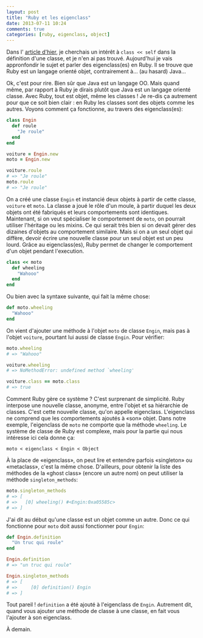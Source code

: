 ```yaml
---
layout: post
title: "Ruby et les eigenclass"
date: 2013-07-11 10:24
comments: true
categories: [ruby, eigenclass, object]
---
```

Dans l'
[article d'hier](http://lkdjiin.github.io/blog/2013/07/10/quel-est-linteret-de-cette-syntaxe/),
je cherchais un intérêt à `class << self` dans la
définition d'une classe, et je n'en ai pas trouvé.
Aujourd'hui je vais appronfondir le sujet et parler des eigenclass(es) en Ruby.
Il se trouve que Ruby est un langage orienté objet, contrairement à…
(au hasard) Java…

<!-- more -->

Ok, c'est pour rire. Bien sûr que Java est un langage OO. Mais quand même,
par rapport à Ruby je dirais plutôt que Java est un langage orienté classe.
Avec Ruby, tout est objet, même les classes ! Je re-dis ça autrement
pour que ce soit
bien clair : en Ruby les classes sont des objets comme les autres.
Voyons comment ça fonctionne, au travers des eigenclass(es):

``` ruby
class Engin
  def roule
    "Je roule"
  end
end

voiture = Engin.new
moto = Engin.new

voiture.roule
# => "Je roule"
moto.roule
# => "Je roule"
```

On a créé une classe `Engin` et instancié deux objets à partir de cette
classe, `voiture` et `moto`. La classe a joué le rôle d'un moule, à partir
duquel les deux objets ont été fabriqués et leurs comportements sont
identiques. Maintenant, si on veut spécialiser le comportement de `moto`,
on pourrait utiliser l'héritage ou les mixins. Ce qui serait très bien si
on devait gérer des dizaines d'objets au comportement similaire. Mais si on
a un seul objet qui diffère, devoir écrire une nouvelle classe pour un seul
objet est un peu lourd. Grâce au eigenclass(es), Ruby permet de changer le
comportement d'un objet pendant l'execution.

``` ruby
class << moto
  def wheeling
    "Wahooo"
  end
end
```

Ou bien avec la syntaxe suivante, qui fait la même chose:

``` ruby
def moto.wheeling
  "Wahooo"
end
```

On vient d'ajouter une méthode à l'objet `moto` de classe `Engin`, mais pas
à l'objet `voiture`, pourtant lui aussi de classe `Engin`. Pour vérifier:


``` ruby
moto.wheeling
# => "Wahooo"

voiture.wheeling
# => NoMethodError: undefined method `wheeling'

voiture.class == moto.class
# => true
```

Comment Ruby gère ce système ? C'est surprenant de simplicité. Ruby interpose
une nouvelle classe, anonyme, entre l'objet et sa hiérarchie de classes. C'est
cette nouvelle classe, qu'on appelle eigenclass.
L'eigenclass ne comprend que les comportements ajoutés à «son» objet.  Dans
notre exemple, l'eigenclass de `moto` ne comporte que la méthode `wheeling`.
Le système de classe de Ruby est complexe, mais pour la partie qui nous
intéresse ici cela donne ça:

    moto < eigenclass < Engin < Object

À la place de «eigenclass», on peut lire et entendre parfois «singleton» ou
«metaclass», c'est la même chose. D'ailleurs, pour obtenir la liste des 
méthodes de la «ghost class» (encore un autre nom) on peut utiliser la
méthode `singleton_methods`:

``` ruby
moto.singleton_methods
# => [
# =>   [0] wheeling() #<Engin:0xa05585c>
# => ]
```

J'ai dit au début qu'une classe est un objet comme un autre. Donc ce qui
fonctionne pour `moto` doit aussi fonctionner pour `Engin`:

``` ruby
def Engin.definition
  "Un truc qui roule"
end

Engin.definition
# => "un truc qui roule"

Engin.singleton_methods
# => [
# =>     [0] definition() Engin
# => ]
```

Tout pareil ! `definition` a été ajouté à l'eigenclass de `Engin`.
Autrement dit, quand vous ajouter une méthode de classe à une classe, en fait
vous l'ajouter à son eigenclass.

À demain.
